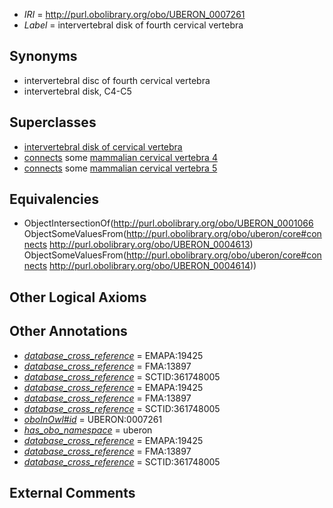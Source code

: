  * *IRI* = http://purl.obolibrary.org/obo/UBERON_0007261
 * *Label* = intervertebral disk of fourth cervical vertebra

## Synonyms

 * intervertebral disc of fourth cervical vertebra
 * intervertebral disk, C4-C5

## Superclasses

 * [intervertebral disk of cervical vertebra](../../UBERON/52/UBERON_0007252.md)
 * [connects](../../ts/core#connects.md) some [mammalian cervical vertebra 4](../../UBERON/13/UBERON_0004613.md)
 * [connects](../../ts/core#connects.md) some [mammalian cervical vertebra 5](../../UBERON/14/UBERON_0004614.md)

## Equivalencies

 * ObjectIntersectionOf(<http://purl.obolibrary.org/obo/UBERON_0001066> ObjectSomeValuesFrom(<http://purl.obolibrary.org/obo/uberon/core#connects> <http://purl.obolibrary.org/obo/UBERON_0004613>) ObjectSomeValuesFrom(<http://purl.obolibrary.org/obo/uberon/core#connects> <http://purl.obolibrary.org/obo/UBERON_0004614>))

## Other Logical Axioms


## Other Annotations

 * *[database_cross_reference](../../ef/oboInOwl#hasDbXref.md)* = EMAPA:19425
 * *[database_cross_reference](../../ef/oboInOwl#hasDbXref.md)* = FMA:13897
 * *[database_cross_reference](../../ef/oboInOwl#hasDbXref.md)* = SCTID:361748005
 * *[database_cross_reference](../../ef/oboInOwl#hasDbXref.md)* = EMAPA:19425
 * *[database_cross_reference](../../ef/oboInOwl#hasDbXref.md)* = FMA:13897
 * *[database_cross_reference](../../ef/oboInOwl#hasDbXref.md)* = SCTID:361748005
 * *[oboInOwl#id](../../id/oboInOwl#id.md)* = UBERON:0007261
 * *[has_obo_namespace](../../ce/oboInOwl#hasOBONamespace.md)* = uberon
 * *[database_cross_reference](../../ef/oboInOwl#hasDbXref.md)* = EMAPA:19425
 * *[database_cross_reference](../../ef/oboInOwl#hasDbXref.md)* = FMA:13897
 * *[database_cross_reference](../../ef/oboInOwl#hasDbXref.md)* = SCTID:361748005

## External Comments

